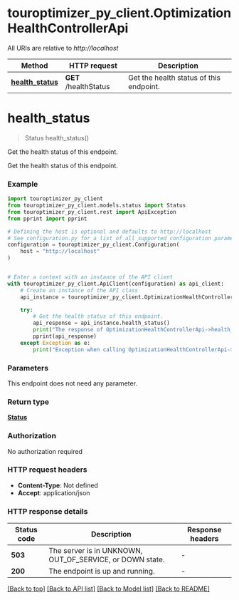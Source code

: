 # touroptimizer_py_client.OptimizationHealthControllerApi

All URIs are relative to *http://localhost*

Method | HTTP request | Description
------------- | ------------- | -------------
[**health_status**](OptimizationHealthControllerApi.md#health_status) | **GET** /healthStatus | Get the health status of this endpoint.


# **health_status**
> Status health_status()

Get the health status of this endpoint.

Get the health status of this endpoint.

### Example


```python
import touroptimizer_py_client
from touroptimizer_py_client.models.status import Status
from touroptimizer_py_client.rest import ApiException
from pprint import pprint

# Defining the host is optional and defaults to http://localhost
# See configuration.py for a list of all supported configuration parameters.
configuration = touroptimizer_py_client.Configuration(
    host = "http://localhost"
)


# Enter a context with an instance of the API client
with touroptimizer_py_client.ApiClient(configuration) as api_client:
    # Create an instance of the API class
    api_instance = touroptimizer_py_client.OptimizationHealthControllerApi(api_client)

    try:
        # Get the health status of this endpoint.
        api_response = api_instance.health_status()
        print("The response of OptimizationHealthControllerApi->health_status:\n")
        pprint(api_response)
    except Exception as e:
        print("Exception when calling OptimizationHealthControllerApi->health_status: %s\n" % e)
```



### Parameters

This endpoint does not need any parameter.

### Return type

[**Status**](Status.md)

### Authorization

No authorization required

### HTTP request headers

 - **Content-Type**: Not defined
 - **Accept**: application/json

### HTTP response details

| Status code | Description | Response headers |
|-------------|-------------|------------------|
**503** | The server is in UNKNOWN, OUT_OF_SERVICE, or DOWN state. |  -  |
**200** | The endpoint is up and running. |  -  |

[[Back to top]](#) [[Back to API list]](../README.md#documentation-for-api-endpoints) [[Back to Model list]](../README.md#documentation-for-models) [[Back to README]](../README.md)

